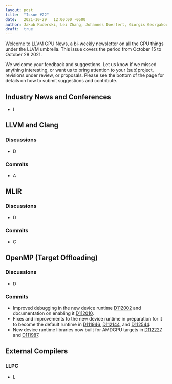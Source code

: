 ```yaml
---
layout: post
title:  "Issue #22"
date:   2021-10-29   12:00:00 -0500
author: Jakub Kuderski, Lei Zhang, Johannes Doerfert, Giorgis Georgakoudis, Joseph Huber
draft:  true
---
```


Welcome to LLVM GPU News, a bi-weekly newsletter on all the GPU things under the LLVM umbrella.
This issue covers the period from October 15 to October 28 2021.

We welcome your feedback and suggestions. Let us know if we missed anything interesting, or want us to bring attention to your (sub)project, revisions under review, or proposals. Please see the bottom of the page for details on how to submit suggestions and contribute.


## Industry News and Conferences
*  I


##  LLVM and Clang

### Discussions

*  D

### Commits

*  A


## MLIR

### Discussions

*  D

### Commits

*  C


## OpenMP (Target Offloading)

### Discussions

*  D

### Commits

*  Improved debugging in the new device runtime [D112002](https://reviews.llvm.org/D112002) and documentation on enabling it [D112010](https://reviews.llvm.org/D112010).
*  Fixes and improvements to the new device runtime in preparation for it to become the default runtime in [D111946](https://reviews.llvm.org/D111946), [D112144](https://reviews.llvm.org/D112144), and [D112544](https://reviews.llvm.org/D112544).
*  New device runtime libraries now built for AMDGPU targets in [D112227](https://reviews.llvm.org/D112227) and [D111987](https://reviews.llvm.org/D111987).

## External Compilers

### LLPC

*  L
